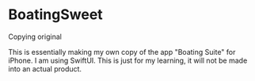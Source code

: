 # BoatingSweet
Copying original

This is essentially making my own copy of the app "Boating Suite" for iPhone.  I am using SwiftUI.  This is just for my learning, it will not be made into an actual product.
